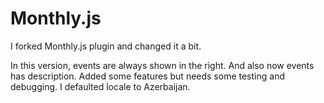 # Monthly.js

I forked Monthly.js plugin and changed it a bit. 

In this version, events are always shown in the right. And also now events has description. 
Added some features but needs some testing and debugging.
I defaulted locale to Azerbaijan. 